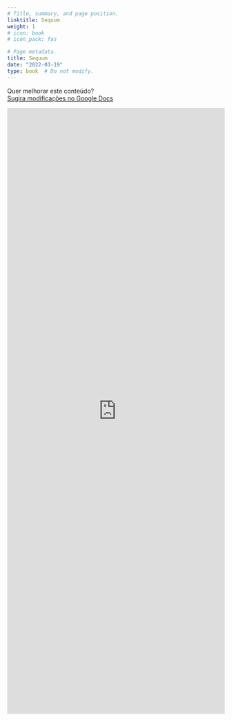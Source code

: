 ```yaml
---
# Title, summary, and page position.
linktitle: Sequum
weight: 1
# icon: book
# icon_pack: fas

# Page metadata.
title: Sequum
date: "2022-03-19"
type: book  # Do not modify.
---
```


Quer melhorar este conteúdo?<br>
[<i class="fa fa-edit" aria-hidden="true"></i> Sugira modificações no Google Docs][edit]

[edit]: https://docs.google.com/document/d/1iLbRw9HyoQPor54bCv0zFbsd6JSZJg0SHEYj7Bx3WAM/edit?usp=sharing

<iframe frameborder="0" style="width: 100%; height: 1400px" src="https://docs.google.com/document/d/e/2PACX-1vRgyb7-hdAsDtGGWThg4EPWU71I5klLNLk2qC_p2w4YiCdcW48DtsZQ4wc7MQQTuL4YFs9UispQHNLP/pub?embedded=true"></iframe>
